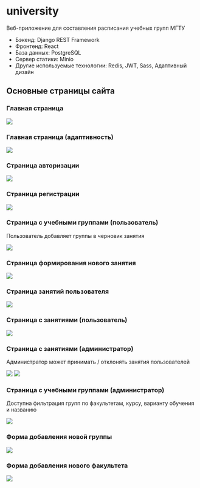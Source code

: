 # university

Веб-приложение для составления расписания учебных групп МГТУ

* Бэкенд: Django REST Framework
* Фронтенд: React
* База данных: PostgreSQL
* Сервер статики: Minio
* Другие используемые технологии: Redis, JWT, Sass, Адаптивный дизайн

## Основные страницы сайта

### Главная страница
![](/images/1.png)

### Главная страница (адаптивность)

![](/images/2.png)

### Страница авторизации

![](/images/3.png)

### Страница регистрации

![](/images/4.png)

### Страница с учебными группами (пользователь)

Пользователь добавляет группы в черновик занятия

![](/images/5.png)

### Страница формирования нового занятия

![](/images/6.png)

### Страница занятий пользователя

![](/images/7.png)

### Страница с занятиями (пользователь)

![](/images/7.png)

### Страница с занятиями (администратор)

Администратор может принимать / отклонять занятия пользователей

![](/images/8.png)
![](/images/9.png)

### Страница с учебными группами (администратор)

Доступна фильтрация групп по факультетам, курсу, варианту обучения и названию

![](/images/10.png)

### Форма добавления новой группы

![](/images/11.png)

### Форма добавления нового факультета

![](/images/12.png)